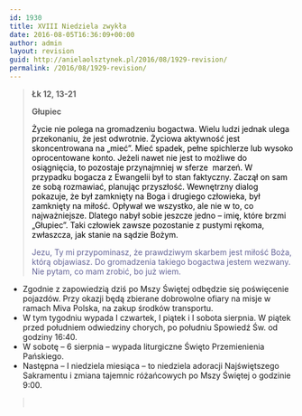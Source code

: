 ```yaml
---
id: 1930
title: XVIII Niedziela zwykła
date: 2016-08-05T16:36:09+00:00
author: admin
layout: revision
guid: http://anielaolsztynek.pl/2016/08/1929-revision/
permalink: /2016/08/1929-revision/
---
```

> **Łk 12, 13-21**
> 
> **Głupiec**
> 
> <span style="color: #000000;">Życie nie polega na gromadzeniu bogactwa. Wielu ludzi jednak ulega przekonaniu, że jest odwrotnie. Życiowa aktywność jest skoncentrowana na &#8222;mieć&#8221;. Mieć spadek, pełne spichlerze lub wysoko oprocentowane konto. Jeżeli nawet nie jest to możliwe do osiągnięcia, to pozostaje przynajmniej w sferze  marzeń. W przypadku bogacza z Ewangelii był to stan faktyczny. Zaczął on sam ze sobą rozmawiać, planując przyszłość. Wewnętrzny dialog pokazuje, że był zamknięty na Boga i drugiego człowieka, był zamknięty na miłość. Opływał we wszystko, ale nie w to, co najważniejsze. Dlatego nabył sobie jeszcze jedno &#8211; imię, które brzmi &#8222;Głupiec&#8221;. Taki człowiek zawsze pozostanie z pustymi rękoma, zwłaszcza, jak stanie na sądzie Bożym.</span>
> 
> <span style="color: #666699;">Jezu, Ty mi przypominasz, że prawdziwym skarbem jest miłość Boża, którą objawiasz. Do gromadzenia takiego bogactwa jestem wezwany. Nie pytam, co mam zrobić, bo już wiem. </span>

  * Zgodnie z zapowiedzią dziś po Mszy Świętej odbędzie się poświęcenie pojazdów. Przy okazji będą zbierane dobrowolne ofiary na misje w ramach Miva Polska, na zakup środków transportu.
  * W tym tygodniu wypada I czwartek, I piątek i I sobota sierpnia. W piątek przed południem odwiedziny chorych, po południu Spowiedź Św. od godziny 16:40.
  * W sobotę &#8211; 6 sierpnia &#8211; wypada liturgiczne Święto Przemienienia Pańskiego.
  * Następna &#8211; I niedziela miesiąca &#8211; to niedziela adoracji Najświętszego Sakramentu i zmiana tajemnic różańcowych po Mszy Świętej o godzinie 9:00.

> <span style="color: #000000;"><br /> </span>